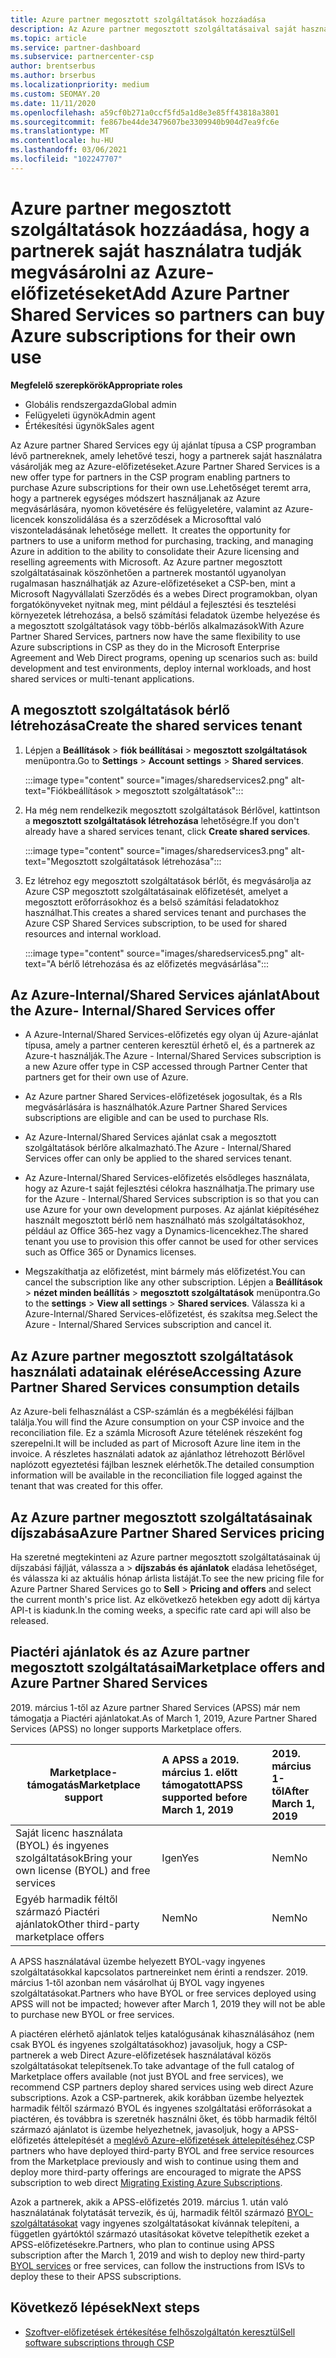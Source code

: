 ```yaml
---
title: Azure partner megosztott szolgáltatások hozzáadása
description: Az Azure partner megosztott szolgáltatásaival saját használatra vásárolhat Azure-előfizetéseket, és egységes módszert használhat az Azure megvásárlásához, nyomon követéséhez és kezeléséhez.
ms.topic: article
ms.service: partner-dashboard
ms.subservice: partnercenter-csp
author: brentserbus
ms.author: brserbus
ms.localizationpriority: medium
ms.custom: SEOMAY.20
ms.date: 11/11/2020
ms.openlocfilehash: a59cf0b271a0ccf5fd5a1d8e3e85ff43818a3801
ms.sourcegitcommit: fe867be44de3479607be3309940b904d7ea9fc6e
ms.translationtype: MT
ms.contentlocale: hu-HU
ms.lasthandoff: 03/06/2021
ms.locfileid: "102247707"
---
```

# <a name="add-azure-partner-shared-services-so-partners-can-buy-azure-subscriptions-for-their-own-use"></a><span data-ttu-id="9512c-103">Azure partner megosztott szolgáltatások hozzáadása, hogy a partnerek saját használatra tudják megvásárolni az Azure-előfizetéseket</span><span class="sxs-lookup"><span data-stu-id="9512c-103">Add Azure Partner Shared Services so partners can buy Azure subscriptions for their own use</span></span>

 
<span data-ttu-id="9512c-104">**Megfelelő szerepkörök**</span><span class="sxs-lookup"><span data-stu-id="9512c-104">**Appropriate roles**</span></span>

- <span data-ttu-id="9512c-105">Globális rendszergazda</span><span class="sxs-lookup"><span data-stu-id="9512c-105">Global admin</span></span>
- <span data-ttu-id="9512c-106">Felügyeleti ügynök</span><span class="sxs-lookup"><span data-stu-id="9512c-106">Admin agent</span></span>
- <span data-ttu-id="9512c-107">Értékesítési ügynök</span><span class="sxs-lookup"><span data-stu-id="9512c-107">Sales agent</span></span>

<span data-ttu-id="9512c-108">Az Azure partner Shared Services egy új ajánlat típusa a CSP programban lévő partnereknek, amely lehetővé teszi, hogy a partnerek saját használatra vásárolják meg az Azure-előfizetéseket.</span><span class="sxs-lookup"><span data-stu-id="9512c-108">Azure Partner Shared Services is a new offer type for partners in the CSP program enabling partners to purchase Azure subscriptions for their own use.</span></span><span data-ttu-id="9512c-109">Lehetőséget teremt arra, hogy a partnerek egységes módszert használjanak az Azure megvásárlására, nyomon követésére és felügyeletére, valamint az Azure-licencek konszolidálása és a szerződések a Microsofttal való viszonteladásának lehetősége mellett.</span><span class="sxs-lookup"><span data-stu-id="9512c-109">  It creates the opportunity for partners to use a uniform method for purchasing, tracking, and managing Azure in addition to the ability to consolidate their Azure licensing and reselling agreements with Microsoft.</span></span> <span data-ttu-id="9512c-110">Az Azure partner megosztott szolgáltatásainak köszönhetően a partnerek mostantól ugyanolyan rugalmasan használhatják az Azure-előfizetéseket a CSP-ben, mint a Microsoft Nagyvállalati Szerződés és a webes Direct programokban, olyan forgatókönyveket nyitnak meg, mint például a fejlesztési és tesztelési környezetek létrehozása, a belső számítási feladatok üzembe helyezése és a megosztott szolgáltatások vagy több-bérlős alkalmazások</span><span class="sxs-lookup"><span data-stu-id="9512c-110">With Azure Partner Shared Services, partners now have the same flexibility to use Azure subscriptions in CSP as they do in the Microsoft Enterprise Agreement and Web Direct programs, opening up scenarios such as:  build development and test environments, deploy internal workloads, and host shared services or multi-tenant applications.</span></span>  

## <a name="create-the-shared-services-tenant"></a><span data-ttu-id="9512c-111">A megosztott szolgáltatások bérlő létrehozása</span><span class="sxs-lookup"><span data-stu-id="9512c-111">Create the shared services tenant</span></span>

1. <span data-ttu-id="9512c-112">Lépjen a **Beállítások**  >  **fiók beállításai**  >  **megosztott szolgáltatások** menüpontra.</span><span class="sxs-lookup"><span data-stu-id="9512c-112">Go to **Settings** > **Account settings** > **Shared services**.</span></span>

   :::image type="content" source="images/sharedservices2.png" alt-text="Fiókbeállítások > megosztott szolgáltatások":::

2. <span data-ttu-id="9512c-114">Ha még nem rendelkezik megosztott szolgáltatások Bérlővel, kattintson a **megosztott szolgáltatások létrehozása** lehetőségre.</span><span class="sxs-lookup"><span data-stu-id="9512c-114">If you don't already have a shared services tenant, click **Create shared services**.</span></span>

   :::image type="content" source="images/sharedservices3.png" alt-text="Megosztott szolgáltatások létrehozása":::

3. <span data-ttu-id="9512c-116">Ez létrehoz egy megosztott szolgáltatások bérlőt, és megvásárolja az Azure CSP megosztott szolgáltatásainak előfizetését, amelyet a megosztott erőforrásokhoz és a belső számítási feladatokhoz használhat.</span><span class="sxs-lookup"><span data-stu-id="9512c-116">This creates a shared services tenant and purchases the Azure CSP Shared Services subscription, to be used for shared resources and internal workload.</span></span>

   :::image type="content" source="images/sharedservices5.png" alt-text="A bérlő létrehozása és az előfizetés megvásárlása":::

## <a name="about-the-azure--internalshared-services-offer"></a><span data-ttu-id="9512c-118">Az Azure-Internal/Shared Services ajánlat</span><span class="sxs-lookup"><span data-stu-id="9512c-118">About the Azure- Internal/Shared Services offer</span></span>

- <span data-ttu-id="9512c-119">A Azure-Internal/Shared Services-előfizetés egy olyan új Azure-ajánlat típusa, amely a partner centeren keresztül érhető el, és a partnerek az Azure-t használják.</span><span class="sxs-lookup"><span data-stu-id="9512c-119">The Azure - Internal/Shared Services subscription is a new Azure offer type in CSP accessed through Partner Center that partners get for their own use of Azure.</span></span>

- <span data-ttu-id="9512c-120">Az Azure partner Shared Services-előfizetések jogosultak, és a RIs megvásárlására is használhatók.</span><span class="sxs-lookup"><span data-stu-id="9512c-120">Azure Partner Shared Services subscriptions are eligible and can be used to purchase RIs.</span></span>

- <span data-ttu-id="9512c-121">Az Azure-Internal/Shared Services ajánlat csak a megosztott szolgáltatások bérlőre alkalmazható.</span><span class="sxs-lookup"><span data-stu-id="9512c-121">The Azure - Internal/Shared Services offer can only be applied to the shared services tenant.</span></span>

- <span data-ttu-id="9512c-122">Az Azure-Internal/Shared Services-előfizetés elsődleges használata, hogy az Azure-t saját fejlesztési célokra használhatja.</span><span class="sxs-lookup"><span data-stu-id="9512c-122">The primary use for the Azure - Internal/Shared Services subscription is so that you can use Azure for your own development purposes.</span></span> <span data-ttu-id="9512c-123">Az ajánlat kiépítéséhez használt megosztott bérlő nem használható más szolgáltatásokhoz, például az Office 365-hez vagy a Dynamics-licencekhez.</span><span class="sxs-lookup"><span data-stu-id="9512c-123">The shared tenant you use to provision this offer cannot be used for other services such as Office 365 or Dynamics licenses.</span></span>

- <span data-ttu-id="9512c-124">Megszakíthatja az előfizetést, mint bármely más előfizetést.</span><span class="sxs-lookup"><span data-stu-id="9512c-124">You can cancel the subscription like any other subscription.</span></span> <span data-ttu-id="9512c-125">Lépjen a **Beállítások**  >  **nézet minden beállítás**  >  **megosztott szolgáltatások** menüpontra.</span><span class="sxs-lookup"><span data-stu-id="9512c-125">Go to the **settings** > **View all settings** > **Shared services**.</span></span> <span data-ttu-id="9512c-126">Válassza ki a Azure-Internal/Shared Services-előfizetést, és szakítsa meg.</span><span class="sxs-lookup"><span data-stu-id="9512c-126">Select the Azure - Internal/Shared Services subscription and cancel it.</span></span>

## <a name="accessing-azure-partner-shared-services-consumption-details"></a><span data-ttu-id="9512c-127">Az Azure partner megosztott szolgáltatások használati adatainak elérése</span><span class="sxs-lookup"><span data-stu-id="9512c-127">Accessing Azure Partner Shared Services consumption details</span></span>

<span data-ttu-id="9512c-128">Az Azure-beli felhasználást a CSP-számlán és a megbékélési fájlban találja.</span><span class="sxs-lookup"><span data-stu-id="9512c-128">You will find the Azure consumption on your CSP invoice and the reconciliation file.</span></span> <span data-ttu-id="9512c-129">Ez a számla Microsoft Azure tételének részeként fog szerepelni.</span><span class="sxs-lookup"><span data-stu-id="9512c-129">It will be included as part of Microsoft Azure line item in the invoice.</span></span> <span data-ttu-id="9512c-130">A részletes használati adatok az ajánlathoz létrehozott Bérlővel naplózott egyeztetési fájlban lesznek elérhetők.</span><span class="sxs-lookup"><span data-stu-id="9512c-130">The detailed consumption information will be available in the reconciliation file logged against the tenant that was created for this offer.</span></span>

## <a name="azure-partner-shared-services-pricing"></a><span data-ttu-id="9512c-131">Az Azure partner megosztott szolgáltatásainak díjszabása</span><span class="sxs-lookup"><span data-stu-id="9512c-131">Azure Partner Shared Services pricing</span></span>

<span data-ttu-id="9512c-132">Ha szeretné megtekinteni az Azure partner megosztott szolgáltatásainak új díjszabási fájlját, válassza a   >  **díjszabás és ajánlatok** eladása lehetőséget, és válassza ki az aktuális hónap árlista listáját.</span><span class="sxs-lookup"><span data-stu-id="9512c-132">To see the new pricing file for Azure Partner Shared Services go to **Sell** > **Pricing and offers** and select the current month's price list.</span></span> <span data-ttu-id="9512c-133">Az elkövetkező hetekben egy adott díj kártya API-t is kiadunk.</span><span class="sxs-lookup"><span data-stu-id="9512c-133">In the coming weeks, a specific rate card api will also be released.</span></span>

## <a name="marketplace-offers-and-azure-partner-shared-services"></a><span data-ttu-id="9512c-134">Piactéri ajánlatok és az Azure partner megosztott szolgáltatásai</span><span class="sxs-lookup"><span data-stu-id="9512c-134">Marketplace offers and Azure Partner Shared Services</span></span>

<span data-ttu-id="9512c-135">2019. március 1-től az Azure partner Shared Services (APSS) már nem támogatja a Piactéri ajánlatokat.</span><span class="sxs-lookup"><span data-stu-id="9512c-135">As of March 1, 2019, Azure Partner Shared Services (APSS) no longer supports Marketplace offers.</span></span>

|<span data-ttu-id="9512c-136">**Marketplace-támogatás**</span><span class="sxs-lookup"><span data-stu-id="9512c-136">**Marketplace support**</span></span>   |<span data-ttu-id="9512c-137">**A APSS a 2019. március 1. előtt támogatott**</span><span class="sxs-lookup"><span data-stu-id="9512c-137">**APSS supported before March 1, 2019**</span></span>|<span data-ttu-id="9512c-138">**2019. március 1-től**</span><span class="sxs-lookup"><span data-stu-id="9512c-138">**After March 1, 2019**</span></span>|
|---------------------------|:----------------------------|:-------------------|
|<span data-ttu-id="9512c-139">Saját licenc használata (BYOL) és ingyenes szolgáltatások</span><span class="sxs-lookup"><span data-stu-id="9512c-139">Bring your own license (BYOL) and free services</span></span>   | <span data-ttu-id="9512c-140">Igen</span><span class="sxs-lookup"><span data-stu-id="9512c-140">Yes</span></span>   | <span data-ttu-id="9512c-141">Nem</span><span class="sxs-lookup"><span data-stu-id="9512c-141">No</span></span>|
|<span data-ttu-id="9512c-142">Egyéb harmadik féltől származó Piactéri ajánlatok</span><span class="sxs-lookup"><span data-stu-id="9512c-142">Other third-party marketplace offers</span></span>   | <span data-ttu-id="9512c-143">Nem</span><span class="sxs-lookup"><span data-stu-id="9512c-143">No</span></span>   |<span data-ttu-id="9512c-144">Nem</span><span class="sxs-lookup"><span data-stu-id="9512c-144">No</span></span>|

<span data-ttu-id="9512c-145">A APSS használatával üzembe helyezett BYOL-vagy ingyenes szolgáltatásokkal kapcsolatos partnereinket nem érinti a rendszer. 2019. március 1-től azonban nem vásárolhat új BYOL vagy ingyenes szolgáltatásokat.</span><span class="sxs-lookup"><span data-stu-id="9512c-145">Partners who have BYOL or free services deployed using APSS will not be impacted; however after March 1, 2019 they will not be able to purchase new BYOL or free services.</span></span>

<span data-ttu-id="9512c-146">A piactéren elérhető ajánlatok teljes katalógusának kihasználásához (nem csak BYOL és ingyenes szolgáltatásokhoz) javasoljuk, hogy a CSP-partnerek a web Direct Azure-előfizetések használatával közös szolgáltatásokat telepítsenek.</span><span class="sxs-lookup"><span data-stu-id="9512c-146">To take advantage of the full catalog of Marketplace offers available (not just BYOL and free services), we recommend CSP partners deploy shared services using web direct Azure subscriptions.</span></span>  <span data-ttu-id="9512c-147">Azok a CSP-partnerek, akik korábban üzembe helyeztek harmadik féltől származó BYOL és ingyenes szolgáltatási erőforrásokat a piactéren, és továbbra is szeretnék használni őket, és több harmadik féltől származó ajánlatot is üzembe helyezhetnek, javasoljuk, hogy a APSS-előfizetés áttelepítését a [meglévő Azure-előfizetések áttelepítéséhez](/azure/cloud-solution-provider/migration/migration#migrating-existing-azure-subscriptions).</span><span class="sxs-lookup"><span data-stu-id="9512c-147">CSP partners who have deployed third-party BYOL and free service resources from the Marketplace previously and wish to continue using them and deploy more third-party offerings are encouraged to migrate the APSS subscription to web direct [Migrating Existing Azure Subscriptions](/azure/cloud-solution-provider/migration/migration#migrating-existing-azure-subscriptions).</span></span>

<span data-ttu-id="9512c-148">Azok a partnerek, akik a APSS-előfizetés 2019. március 1. után való használatának folytatását tervezik, és új, harmadik féltől származó [BYOL-szolgáltatásokat](https://azuremarketplace.microsoft.com/marketplace/apps?filters=byol) vagy ingyenes szolgáltatásokat kívánnak telepíteni, a független gyártóktól származó utasításokat követve telepíthetik ezeket a APSS-előfizetésekre.</span><span class="sxs-lookup"><span data-stu-id="9512c-148">Partners, who plan to continue using APSS subscription after the March 1, 2019 and wish to deploy new third-party [BYOL services](https://azuremarketplace.microsoft.com/marketplace/apps?filters=byol) or free services, can follow the instructions from ISVs to deploy these to their APSS subscriptions.</span></span>

## <a name="next-steps"></a><span data-ttu-id="9512c-149">Következő lépések</span><span class="sxs-lookup"><span data-stu-id="9512c-149">Next steps</span></span>

- [<span data-ttu-id="9512c-150">Szoftver-előfizetések értékesítése felhőszolgáltatón keresztül</span><span class="sxs-lookup"><span data-stu-id="9512c-150">Sell software subscriptions through CSP</span></span>](csp-software-subscriptions.md)